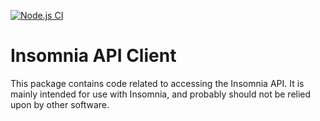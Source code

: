 [![Node.js CI](https://github.com/Kong/insomnia-api-client/actions/workflows/node.js.yml/badge.svg)](https://github.com/Kong/insomnia-api-client/actions/workflows/node.js.yml)

# Insomnia API Client

This package contains code related to accessing the Insomnia API. It is mainly intended for use with Insomnia, and probably should not be relied upon by other software.
